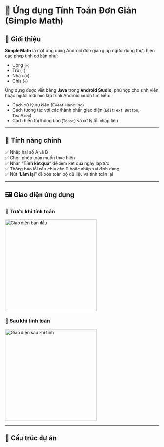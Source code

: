 # 🧮 Ứng dụng Tính Toán Đơn Giản (Simple Math)

## 📘 Giới thiệu
**Simple Math** là một ứng dụng Android đơn giản giúp người dùng thực hiện các phép tính cơ bản như:
- Cộng (`+`)
- Trừ (`-`)
- Nhân (`×`)
- Chia (`÷`)

Ứng dụng được viết bằng **Java** trong **Android Studio**, phù hợp cho sinh viên hoặc người mới học lập trình Android muốn tìm hiểu:
- Cách xử lý sự kiện (Event Handling)
- Cách tương tác với các thành phần giao diện (`EditText`, `Button`, `TextView`)
- Cách hiển thị thông báo (`Toast`) và xử lý lỗi nhập liệu

---

## 🚀 Tính năng chính
✅ Nhập hai số A và B  
✅ Chọn phép toán muốn thực hiện  
✅ Nhấn “**Tính kết quả**” để xem kết quả ngay lập tức  
✅ Thông báo lỗi nếu chia cho 0 hoặc nhập sai định dạng  
✅ Nút “**Làm lại**” để xóa toàn bộ dữ liệu và tính toán lại  

---

## 🖼️ Giao diện ứng dụng

### 🔹 Trước khi tính toán
<img src="~/Screenshot_20251015_074401.png" alt="Giao diện ban đầu" width="300"/>

### 🔹 Sau khi tính toán
<img src="~/Screenshot_20251015_074443.png" alt="Giao diện sau khi tính" width="300"/>

---

## 🧩 Cấu trúc dự án
